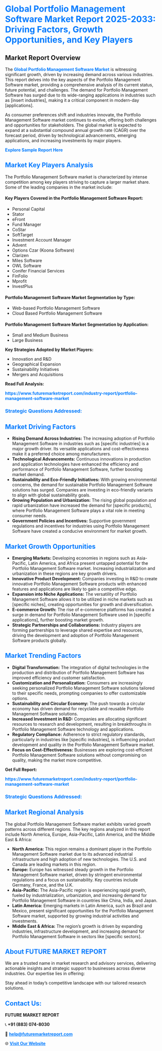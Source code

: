 <h1 style="color: #007BFF;">Global Portfolio Management Software Market Report 2025-2033: Driving Factors, Growth Opportunities, and Key Players</h1>

<section id="overview">
<h2>Market Report Overview</h2>
<p>The <a href="https://www.futuremarketreport.com/industry-report/portfolio-management-software-market" style="color: #007BFF; text-decoration: none;"><strong>Global Portfolio Management Software Market</strong></a> is witnessing significant growth, driven by increasing demand across various industries. This report delves into the key aspects of the Portfolio Management Software market, providing a comprehensive analysis of its current status, future potential, and challenges. The demand for Portfolio Management Software has surged due to its wide-ranging applications in industries such as [insert industries], making it a critical component in modern-day [applications].</p>
<p>As consumer preferences shift and industries innovate, the Portfolio Management Software market continues to evolve, offering both challenges and opportunities for stakeholders. The global market is expected to expand at a substantial compound annual growth rate (CAGR) over the forecast period, driven by technological advancements, emerging applications, and increasing investments by major players.</p>
</section>

<section id="overview">
<p><a href="https://www.futuremarketreport.com/request-sample/reportId=99351" style="color: #007BFF; text-decoration: none;"><strong>Explore Sample Report Here</strong></a></p>
</section>

<section id="key-players">
<h2 style="color: #007BFF;">Market Key Players Analysis</h2>
<p>The Portfolio Management Software market is characterized by intense competition among key players striving to capture a larger market share. Some of the leading companies in the market include:</p>
<h4>Key Players Covered in the Portfolio Management Software Report:</h4>
<ul><li>Personal Capital</li><li>Stator</li><li>eFront</li><li>Fund Manager</li><li>CoStar</li><li>SoftTarget</li><li>Investment Account Manager</li><li>Advent</li><li>Options Czar (Koona Software)</li><li>Clarizen</li><li>Miles Software</li><li>OWL Software</li><li>Conifer Financial Services</li><li>FinFolio</li><li>Mprofit</li><li>InvestPlus</li></ul>
<h4>Portfolio Management Software Market Segmentation by Type:</h4>
<ul><li>Web-based Portfolio Management Software</li><li>Cloud Based Portfolio Management Software</li></ul>

<h4>Portfolio Management Software Market Segmentation by Application:</h4>
<ul><li>Small and Medium Business</li><li>Large Business</li></ul>
<p><strong>Key Strategies Adopted by Market Players:</strong></p>
<ul>
<li>Innovation and R&D</li>
<li>Geographical Expansion</li>
<li>Sustainability Initiatives</li>
<li>Mergers and Acquisitions</li>
</ul>
</section>

<section>
<p><strong>Read Full Analysis: </strong></p><a href="https://www.futuremarketreport.com/industry-report/portfolio-management-software-market" style="color: #007BFF; text-decoration: none;"><strong>https://www.futuremarketreport.com/industry-report/portfolio-management-software-market</strong></a>
<h3 style="color: #007BFF;">Strategic Questions Addressed:</h3>
</section>

<section id="driving-factors">
<h2 style="color: #007BFF;">Market Driving Factors</h2>
<ul>
<li><strong>Rising Demand Across Industries:</strong> The increasing adoption of Portfolio Management Software in industries such as [specific industries] is a major growth driver. Its versatile applications and cost-effectiveness make it a preferred choice among manufacturers.</li>
<li><strong>Technological Advancements:</strong> Continuous innovations in production and application technologies have enhanced the efficiency and performance of Portfolio Management Software, further boosting market demand.</li>
<li><strong>Sustainability and Eco-Friendly Initiatives:</strong> With growing environmental concerns, the demand for sustainable Portfolio Management Software solutions has surged. Companies are investing in eco-friendly variants to align with global sustainability goals.</li>
<li><strong>Growing Population and Urbanization:</strong> The rising global population and rapid urbanization have increased the demand for [specific products], where Portfolio Management Software plays a vital role in meeting consumer needs.</li>
<li><strong>Government Policies and Incentives:</strong> Supportive government regulations and incentives for industries using Portfolio Management Software have created a conducive environment for market growth.</li>
</ul>
</section>

<section id="growth-opportunities">
<h2 style="color: #007BFF;">Market Growth Opportunities</h2>
<ul>
<li><strong>Emerging Markets:</strong> Developing economies in regions such as Asia-Pacific, Latin America, and Africa present untapped potential for the Portfolio Management Software market. Increasing industrialization and urbanization in these regions are key growth drivers.</li>
<li><strong>Innovative Product Development:</strong> Companies investing in R&D to create innovative Portfolio Management Software products with enhanced features and applications are likely to gain a competitive edge.</li>
<li><strong>Expansion into Niche Applications:</strong> The versatility of Portfolio Management Software allows it to be utilized in niche markets such as [specific niches], creating opportunities for growth and diversification.</li>
<li><strong>E-commerce Growth:</strong> The rise of e-commerce platforms has created a surge in demand for Portfolio Management Software used in [specific applications], further boosting market growth.</li>
<li><strong>Strategic Partnerships and Collaborations:</strong> Industry players are forming partnerships to leverage shared expertise and resources, driving the development and adoption of Portfolio Management Software products globally.</li>
</ul>
</section>

<section id="trending-factors">
<h2 style="color: #007BFF;">Market Trending Factors</h2>
<ul>
<li><strong>Digital Transformation:</strong> The integration of digital technologies in the production and distribution of Portfolio Management Software has improved efficiency and customer satisfaction.</li>
<li><strong>Customization and Personalization:</strong> Consumers are increasingly seeking personalized Portfolio Management Software solutions tailored to their specific needs, prompting companies to offer customizable options.</li>
<li><strong>Sustainability and Circular Economy:</strong> The push towards a circular economy has driven demand for recyclable and reusable Portfolio Management Software solutions.</li>
<li><strong>Increased Investment in R&D:</strong> Companies are allocating significant resources to research and development, resulting in breakthroughs in Portfolio Management Software technology and applications.</li>
<li><strong>Regulatory Compliance:</strong> Adherence to strict regulatory standards, particularly in industries like [specific industries], is influencing product development and quality in the Portfolio Management Software market.</li>
<li><strong>Focus on Cost-Effectiveness:</strong> Businesses are exploring cost-efficient Portfolio Management Software solutions without compromising on quality, making the market more competitive.</li>
</ul>
</section>

<section>
<p><strong>Get Full Report: </strong></p><a href="https://www.futuremarketreport.com/industry-report/portfolio-management-software-market" style="color: #007BFF; text-decoration: none;"><strong>https://www.futuremarketreport.com/industry-report/portfolio-management-software-market</strong></a>
<h3 style="color: #007BFF;">Strategic Questions Addressed:</h3>
</section>


<section id="regional-analysis">
<h2 style="color: #007BFF;">Market Regional Analysis</h2>
<p>The global Portfolio Management Software market exhibits varied growth patterns across different regions. The key regions analyzed in this report include North America, Europe, Asia-Pacific, Latin America, and the Middle East & Africa:</p>
<ul>
<li><strong>North America:</strong> This region remains a dominant player in the Portfolio Management Software market due to its advanced industrial infrastructure and high adoption of new technologies. The U.S. and Canada are leading markets in this region.</li>
<li><strong>Europe:</strong> Europe has witnessed steady growth in the Portfolio Management Software market, driven by stringent environmental regulations and a focus on sustainability. Key countries include Germany, France, and the U.K.</li>
<li><strong>Asia-Pacific:</strong> The Asia-Pacific region is experiencing rapid growth, fueled by industrialization, urbanization, and increasing demand for Portfolio Management Software in countries like China, India, and Japan.</li>
<li><strong>Latin America:</strong> Emerging markets in Latin America, such as Brazil and Mexico, present significant opportunities for the Portfolio Management Software market, supported by growing industrial activities and investments.</li>
<li><strong>Middle East & Africa:</strong> The region’s growth is driven by expanding industries, infrastructure development, and increasing demand for Portfolio Management Software in sectors like [specific sectors].</li>
</ul>
</section>

<footer>
<h2 style="color: #007BFF;">About FUTURE MARKET REPORT</h2>
<p>We are a trusted name in market research and advisory services, delivering actionable insights and strategic support to businesses across diverse industries. Our expertise lies in offering:</p>

<p>Stay ahead in today’s competitive landscape with our tailored research solutions.</p>

<h2 style="color: #007BFF;">Contact Us:</h2>
<p><strong>FUTURE MARKET REPORT</strong></p>
<p>📞 <strong>+91 (883) 074-8030</strong></p>
<p>📧 <strong><a href="mailto:help@futuremarketreport.com" style="color: #007BFF;">help@futuremarketreport.com</a></strong></p>
<p>🌐 <strong><a href="https://www.futuremarketreport.com/" style="color: #007BFF;">Visit Our Website</a></strong></p>
</footer>
